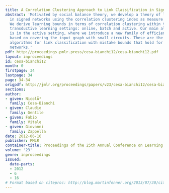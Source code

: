 ```yaml
---
title: A Correlation Clustering Approach to Link Classification in Signed Networks
abstract: 'Motivated by social balance theory, we develop a theory of link classification
  in signed networks using the correlation clustering index as measure of label regularity.
  We derive learning bounds in terms of correlation clustering within three fundamental
  transductive learning settings: online, batch and active. Our main algorithmic contribution
  is in the active setting, where we introduce a new family of efficient link classifiers
  based on covering the input graph with small circuits. These are the first active
  algorithms for link classification with mistake bounds that hold for arbitrary signed
  networks.'
pdf: http://proceedings.pmlr.press/cesa-bianchi12/cesa-bianchi12.pdf
layout: inproceedings
id: cesa-bianchi12
month: 0
firstpage: 34
lastpage: 34
page: 34-34
origpdf: http://jmlr.org/proceedings/papers/v23/cesa-bianchi12/cesa-bianchi12.pdf
sections: 
author:
- given: NicolÃ²
  family: Cesa-Bianchi
- given: Claudio
  family: Gentile
- given: Fabio
  family: Vitale
- given: Giovanni
  family: Zappella
date: 2012-06-16
publisher: PMLR
container-title: Proceedings of the 25th Annual Conference on Learning Theory
volume: '23'
genre: inproceedings
issued:
  date-parts:
  - 2012
  - 6
  - 16
# Format based on citeproc: http://blog.martinfenner.org/2013/07/30/citeproc-yaml-for-bibliographies/
---
```

